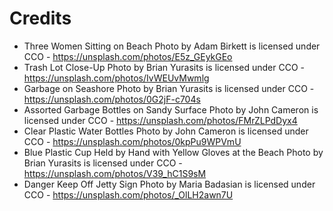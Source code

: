 # Credits

* Three Women Sitting on Beach Photo by Adam Birkett is licensed under CCO - https://unsplash.com/photos/E5z_GEykGEo
* Trash Lot Close-Up Photo by Brian Yurasits is licensed under CCO - https://unsplash.com/photos/IvWEUvMwmlg
* Garbage on Seashore Photo by Brian Yurasits is licensed under CCO - https://unsplash.com/photos/0G2jF-c704s
* Assorted Garbage Bottles on Sandy Surface Photo by John Cameron is licensed under CCO - https://unsplash.com/photos/FMrZLPdDyx4
* Clear Plastic Water Bottles Photo by John Cameron is licensed under CCO - https://unsplash.com/photos/0kpPu9WPVmU
* Blue Plastic Cup Held by Hand with Yellow Gloves at the Beach Photo by Brian Yurasits is licensed under CCO - https://unsplash.com/photos/V39_hC1S9sM
* Danger Keep Off Jetty Sign Photo by Maria Badasian is licensed under CCO - https://unsplash.com/photos/_OlLH2awn7U
